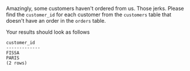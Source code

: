 
Amazingly, some customers haven't ordered from us. Those jerks.
Please find the `customer_id` for each customer from the `customers`
table that doesn't have an order in the `orders` table.

Your results should look as follows

```
customer_id
-------------
FISSA
PARIS
(2 rows)
```